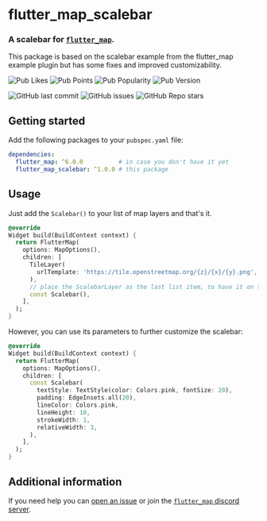 # flutter_map_scalebar

### A scalebar for [`flutter_map`](https://pub.dev/packages/flutter_map).
This package is based on the scalebar example from the flutter_map example 
plugin but has some fixes and improved customizability.

![Pub Likes](https://img.shields.io/pub/likes/flutter_map_pmtiles)
![Pub Points](https://img.shields.io/pub/points/flutter_map_pmtiles)
![Pub Popularity](https://img.shields.io/pub/popularity/flutter_map_pmtiles)
![Pub Version](https://img.shields.io/pub/v/flutter_map_pmtiles)

![GitHub last commit](https://img.shields.io/github/last-commit/josxha/flutter_map_plugins)
![GitHub issues](https://img.shields.io/github/issues/josxha/flutter_map_plugins)
![GitHub Repo stars](https://img.shields.io/github/stars/josxha/flutter_map_plugins?style=social)

## Getting started

Add the following packages to your `pubspec.yaml` file:

```yaml
dependencies:
  flutter_map: ^6.0.0          # in case you don't have it yet 
  flutter_map_scalebar: ^1.0.0 # this package
```

## Usage

Just add the `Scalebar()` to your list of map layers and that's it.

```dart
@override
Widget build(BuildContext context) {
  return FlutterMap(
    options: MapOptions(),
    children: [
      TileLayer(
        urlTemplate: 'https://tile.openstreetmap.org/{z}/{x}/{y}.png',
      ),
      // place the ScalebarLayer as the last list item, to have it on top
      const Scalebar(),
    ],
  );
}
```

However, you can use its parameters to further customize the scalebar:

```dart
@override
Widget build(BuildContext context) {
  return FlutterMap(
    options: MapOptions(),
    children: [
      const Scalebar(
        textStyle: TextStyle(color: Colors.pink, fontSize: 20),
        padding: EdgeInsets.all(20),
        lineColor: Colors.pink,
        lineHeight: 10,
        strokeWidth: 1,
        relativeWidth: 3,
      ),
    ],
  );
}
```

## Additional information

If you need help you
can [open an issue](https://github.com/josxha/flutter_map_plugins/issues/new/choose)
or join
the [`flutter_map` discord server](https://discord.gg/BwpEsjqMAH).